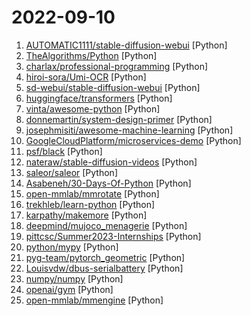 # 2022-09-10

1. [AUTOMATIC1111/stable-diffusion-webui](https://github.com/AUTOMATIC1111/stable-diffusion-webui "Stable Diffusion web UI") [Python]
2. [TheAlgorithms/Python](https://github.com/TheAlgorithms/Python "All Algorithms implemented in Python") [Python]
3. [charlax/professional-programming](https://github.com/charlax/professional-programming "A collection of full-stack resources for programmers.") [Python]
4. [hiroi-sora/Umi-OCR](https://github.com/hiroi-sora/Umi-OCR "OCR批量图片转文字识别软件，带界面，离线运行。可排除图片中水印区域的干扰，提取干净的文本。基于 PaddleOCR 。") [Python]
5. [sd-webui/stable-diffusion-webui](https://github.com/sd-webui/stable-diffusion-webui "Stable Diffusion web UI") [Python]
6. [huggingface/transformers](https://github.com/huggingface/transformers "🤗 Transformers: State-of-the-art Machine Learning for Pytorch, TensorFlow, and JAX.") [Python]
7. [vinta/awesome-python](https://github.com/vinta/awesome-python "A curated list of awesome Python frameworks, libraries, software and resources") [Python]
8. [donnemartin/system-design-primer](https://github.com/donnemartin/system-design-primer "Learn how to design large-scale systems. Prep for the system design interview. Includes Anki flashcards.") [Python]
9. [josephmisiti/awesome-machine-learning](https://github.com/josephmisiti/awesome-machine-learning "A curated list of awesome Machine Learning frameworks, libraries and software.") [Python]
10. [GoogleCloudPlatform/microservices-demo](https://github.com/GoogleCloudPlatform/microservices-demo "Sample cloud-native application with 10 microservices showcasing Kubernetes, Istio, gRPC and OpenCensus.") [Python]
11. [psf/black](https://github.com/psf/black "The uncompromising Python code formatter") [Python]
12. [nateraw/stable-diffusion-videos](https://github.com/nateraw/stable-diffusion-videos "Create 🔥 videos with Stable Diffusion by exploring the latent space and morphing between text prompts") [Python]
13. [saleor/saleor](https://github.com/saleor/saleor "A modular, high performance, headless e-commerce platform built with Python, GraphQL, Django, and React.") [Python]
14. [Asabeneh/30-Days-Of-Python](https://github.com/Asabeneh/30-Days-Of-Python "30 days of Python programming challenge is a step-by-step guide to learn the Python programming language in 30 days. This challenge may take more than100 days, follow your own pace.") [Python]
15. [open-mmlab/mmrotate](https://github.com/open-mmlab/mmrotate "OpenMMLab Rotated Object Detection Toolbox and Benchmark") [Python]
16. [trekhleb/learn-python](https://github.com/trekhleb/learn-python "📚 Playground and cheatsheet for learning Python. Collection of Python scripts that are split by topics and contain code examples with explanations.") [Python]
17. [karpathy/makemore](https://github.com/karpathy/makemore "An autoregressive character-level language model for making more things") [Python]
18. [deepmind/mujoco_menagerie](https://github.com/deepmind/mujoco_menagerie "A collection of high-quality models for the MuJoCo physics engine, curated by DeepMind.") [Python]
19. [pittcsc/Summer2023-Internships](https://github.com/pittcsc/Summer2023-Internships "Collection of Summer 2023 tech internships!") [Python]
20. [python/mypy](https://github.com/python/mypy "Optional static typing for Python") [Python]
21. [pyg-team/pytorch_geometric](https://github.com/pyg-team/pytorch_geometric "Graph Neural Network Library for PyTorch") [Python]
22. [Louisvdw/dbus-serialbattery](https://github.com/Louisvdw/dbus-serialbattery "dbus driver for serial battery in VenusOS") [Python]
23. [numpy/numpy](https://github.com/numpy/numpy "The fundamental package for scientific computing with Python.") [Python]
24. [openai/gym](https://github.com/openai/gym "A toolkit for developing and comparing reinforcement learning algorithms.") [Python]
25. [open-mmlab/mmengine](https://github.com/open-mmlab/mmengine "OpenMMLab Foundational Library for Training Deep Learning Models") [Python]
